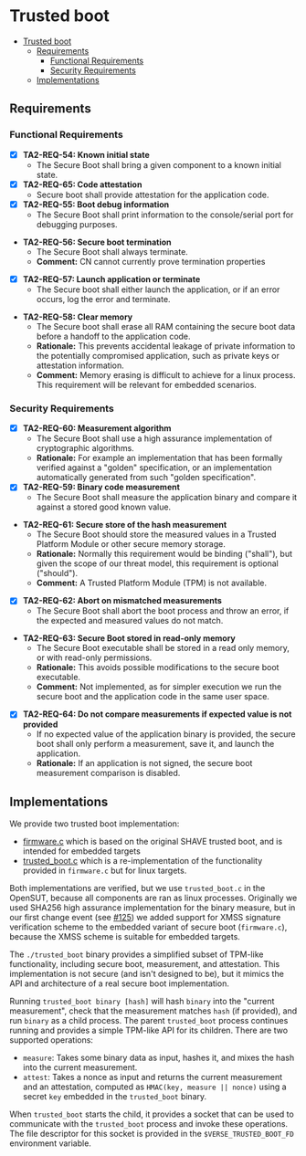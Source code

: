 # Trusted boot

- [Trusted boot](#trusted-boot)
  - [Requirements](#requirements)
    - [Functional Requirements](#functional-requirements)
    - [Security Requirements](#security-requirements)
  - [Implementations](#implementations)

## Requirements

### Functional Requirements

* [X] **TA2-REQ-54: Known initial state**
  * The Secure Boot shall bring a given component to a known initial state.
* [X] **TA2-REQ-65: Code attestation**
  * Secure boot shall provide attestation for the application code.
* [X] **TA2-REQ-55: Boot debug information**
  * The Secure Boot shall print information to the console/serial port for debugging purposes.
* **TA2-REQ-56: Secure boot termination**
  * The Secure Boot shall always terminate.
  * **Comment:** CN cannot currently prove termination properties
* [X] **TA2-REQ-57: Launch application or terminate**
  * The Secure boot shall either launch the application, or if an error occurs, log the error and terminate.
* **TA2-REQ-58: Clear memory**
  * The Secure boot shall erase all RAM containing the secure boot data before a handoff to the application code.
  * **Rationale:** This prevents accidental leakage of private information to the potentially compromised application, such as private keys or attestation information.
  * **Comment:** Memory erasing is difficult to achieve for a linux process. This requirement will be relevant for embedded scenarios.


### Security Requirements

* [X] **TA2-REQ-60: Measurement algorithm**
  * The Secure Boot shall use a high assurance implementation of cryptographic algorithms.
  * **Rationale:** For example an implementation that has been formally verified against a "golden" specification, or an implementation automatically generated from such "golden specification".
* [X] **TA2-REQ-59: Binary code measurement**
  * The Secure Boot shall measure the application binary and compare it against a stored good known value.
* **TA2-REQ-61: Secure store of the hash measurement**
  * The Secure Boot should store the measured values in a Trusted Platform Module or other secure memory storage.
  * **Rationale:** Normally this requirement would be binding ("shall"), but given the scope of our threat model, this requirement is optional ("should").
  * **Comment:** A Trusted Platform Module (TPM) is not available.
* [X] **TA2-REQ-62: Abort on mismatched measurements**
  * The Secure Boot shall abort the boot process and throw an error, if the expected and measured values do not match.
* **TA2-REQ-63: Secure Boot stored in read-only memory**
  * The Secure Boot executable shall be stored in a read only memory, or with read-only permissions.
  * **Rationale:** This avoids possible modifications to the secure boot executable.
  * **Comment:** Not implemented, as for simpler execution we run the secure boot and the application code in the same user space.
* [X] **TA2-REQ-64: Do not compare measurements if expected value is not provided**
  * If no expected value of the application binary is provided, the secure boot shall only perform a measurement, save it, and launch the application.
  * **Rationale:** If an application is not signed, the secure boot measurement comparison is disabled.


## Implementations

We provide two trusted boot implementation:

* [firmware.c](./firmware.c) which is based on the original SHAVE trusted boot, and is intended for embedded targets
* [trusted_boot.c](./trusted_boot.c) which is a re-implementation of the functionality provided in `firmware.c` but for linux targets.

Both implementations are verified, but we use `trusted_boot.c` in the OpenSUT, because all components are ran as linux processes. Originally we used SHA256 high assurance implementation for the binary measure, but in our first change event (see [#125](https://github.com/GaloisInc/VERSE-OpenSUT/issues/125)) we added support for XMSS signature verification scheme to the embedded variant of secure boot (`firmware.c`), because the XMSS scheme is suitable for embedded targets.

The `./trusted_boot` binary provides a simplified subset of TPM-like
functionality, including secure boot, measurement, and attestation.  This
implementation is not secure (and isn't designed to be), but it mimics the API
and architecture of a real secure boot implementation.

Running `trusted_boot binary [hash]` will hash `binary` into the "current
measurement", check that the measurement matches `hash` (if provided), and run
`binary` as a child process.  The parent `trusted_boot` process continues
running and provides a simple TPM-like API for its children.  There are two
supported operations:

* `measure`: Takes some binary data as input, hashes it, and mixes the hash
  into the current measurement.
* `attest`: Takes a nonce as input and returns the current measurement and an
  attestation, computed as `HMAC(key, measure || nonce)` using a secret `key`
  embedded in the `trusted_boot` binary.

When `trusted_boot` starts the child, it provides a socket that can be used to
communicate with the `trusted_boot` process and invoke these operations.  The
file descriptor for this socket is provided in the `$VERSE_TRUSTED_BOOT_FD`
environment variable.
